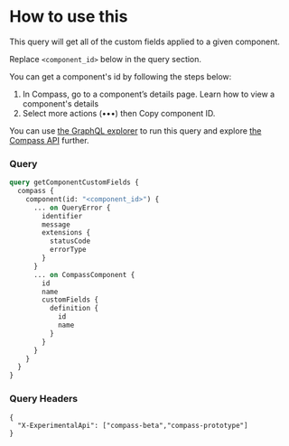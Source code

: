 # How to use this

This query will get all of the custom fields applied to a given component.

Replace `<component_id>` below in the query section. 

You can get a component's id by following the steps below:
1. In Compass, go to a component’s details page. Learn how to view a component's details
2. Select more actions (•••) then Copy component ID.

You can use [the GraphQL explorer](https://developer.atlassian.com/cloud/compass/graphql/explorer/) to run this query and explore [the Compass API](https://developer.atlassian.com/cloud/compass/graphql/) further.

### Query

```graphql
query getComponentCustomFields {
  compass {
    component(id: "<component_id>") {
      ... on QueryError {
        identifier
        message
        extensions {
          statusCode
          errorType
        }
      }
      ... on CompassComponent {
        id
        name
        customFields {
          definition {
            id
            name
          }
        }
      }
    }
  }
}
```

### Query Headers

```
{
  "X-ExperimentalApi": ["compass-beta","compass-prototype"]
}
```
